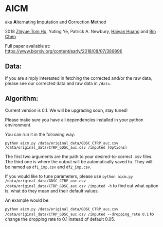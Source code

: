 # AICM
aka **A**lternating **I**mputation and **C**orrection **M**ethod

2018 [Zhiyue Tom Hu](http://tomhu.me), Yuting Ye, Patrick A. Newbury, [Haiyan Huang](http://stat.berkeley.edu/~hhuang/) and [Bin Chen](http://binchenlab.org)

Full paper available at: https://www.biorxiv.org/content/early/2018/08/07/386896

## Data:

If you are simply interested in fetching the corrected and/or the raw data, please see our corrected data and raw data in ```/data```.

## Algorithm:

Current version is 0.1. We will be upgrading soon, stay tuned!

Please make sure you have all dependencies installed in your python environment.

You can run it in the following way:

```python aicm.py /data/original_data/GDSC_CTRP_auc.csv /data/original_data/CTRP_GDSC_auc.csv /imputed [Options]```

The first two arguments are the path to your desired-to-correct .csv files. The third one is where the output will be automatically saved to. They will be named as ```df1_imp.csv``` and ```df2_imp.csv```.

If you would like to tune parameters, please use ```python aicm.py /data/original_data/GDSC_CTRP_auc.csv /data/original_data/CTRP_GDSC_auc.csv /imputed -h``` to find out what option is, what do they mean and their default values.

An example would be:

```python aicm.py /data/original_data/GDSC_CTRP_auc.csv /data/original_data/CTRP_GDSC_auc.csv /imputed --dropping_rate 0.1``` to change the dropping rate to 0.1 instead of default 0.05.
